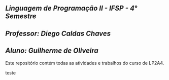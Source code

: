 
## ***Linguagem de Programação II - IFSP - 4° Semestre***

## *Professor: Diego Caldas Chaves*
## *Aluno:  Guilherme de Oliveira*

Este repositório contém todas as atividades e trabalhos do curso de LP2A4.

teste
